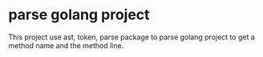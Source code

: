 # parse golang project

This project use ast, token, parse package to parse golang project to get a method name and the method line.
